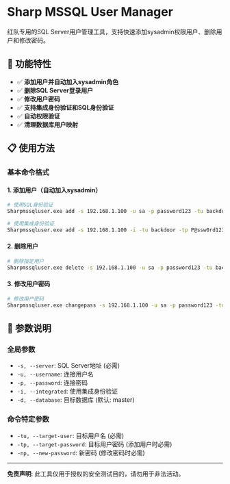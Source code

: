 # Sharp MSSQL User Manager

红队专用的SQL Server用户管理工具，支持快速添加sysadmin权限用户、删除用户和修改密码。

## 🚀 功能特性

- ✅ **添加用户并自动加入sysadmin角色**
- ✅ **删除SQL Server登录用户**  
- ✅ **修改用户密码**
- ✅ **支持集成身份验证和SQL身份验证**
- ✅ **自动权限验证**
- ✅ **清理数据库用户映射**

## 📋 使用方法

### 基本命令格式

#### 1. 添加用户（自动加入sysadmin）
```bash
# 使用SQL身份验证
Sharpmssqluser.exe add -s 192.168.1.100 -u sa -p password123 -tu backdoor -tp P@ssw0rd123

# 使用集成身份验证
Sharpmssqluser.exe add -s 192.168.1.100 -i -tu backdoor -tp P@ssw0rd123
```

#### 2. 删除用户
```bash
# 删除指定用户
Sharpmssqluser.exe delete -s 192.168.1.100 -u sa -p password123 -tu backdoor
```

#### 3. 修改用户密码
```bash
# 修改用户密码
Sharpmssqluser.exe changepass -s 192.168.1.100 -u sa -p password123 -tu backdoor -np NewP@ssw0rd456
```

## 📖 参数说明

### 全局参数
- `-s, --server`: SQL Server地址 (必需)
- `-u, --username`: 连接用户名
- `-p, --password`: 连接密码  
- `-i, --integrated`: 使用集成身份验证
- `-d, --database`: 目标数据库 (默认: master)

### 命令特定参数
- `-tu, --target-user`: 目标用户名 (必需)
- `-tp, --target-password`: 目标用户密码 (添加用户时必需)
- `-np, --new-password`: 新密码 (修改密码时必需)

---

**免责声明**: 此工具仅用于授权的安全测试目的，请勿用于非法活动。 